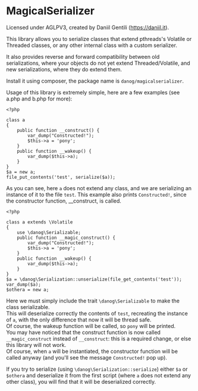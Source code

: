 # MagicalSerializer

Licensed under AGLPV3, created by Daniil Gentili (https://daniil.it).

This library allows you to serialize classes that extend pthreads's Volatile or Threaded classes, or any other internal class with a custom serializer.  

It also provides reverse and forward compatibility between old serializations, where your objects do not yet extend Threaded/Volatile, and new serializations, where they do extend them.

Install it using composer, the package name is `danog/magicalserializer`.


Usage of this library is extremely simple, here are a few examples (see a.php and b.php for more):


```
<?php

class a
{
    public function __construct() {
        var_dump("Constructed!");
        $this->a = 'pony';
    }
    public function __wakeup() {
        var_dump($this->a);
    }
}
$a = new a;
file_put_contents('test', serialize($a));
```

As you can see, here `a` does not extend any class, and we are serializing an instance of it to the file `test`.
This example also prints `Constructed!`, since the constructor function, __construct, is called.

```
<?php

class a extends \Volatile
{
    use \danog\Serializable;
    public function __magic_construct() {
        var_dump("Constructed!");
        $this->a = 'pony';
    }
    public function __wakeup() {
        var_dump($this->a);
    }
}
$a = \danog\Serialization::unserialize(file_get_contents('test'));
var_dump($a);
$othera = new a;

```

Here we must simply include the trait `\danog\Serializable` to make the class serializable.  
This will deserialize correctly the contents of `test`, recreating the instance of `a`, with the only difference that now it will be thread safe.  
Of course, the wakeup function will be called, so `pony` will be printed.  
You may have noticed that the construct function is now called `__magic_construct` instead of `__construct`: this is a required change, or else this library will not work.  
Of course, when `a` will be instantiated, the constructor function will be called anyway (and you'll see the message `Constructed!` pop up).  

If you try to serialize (using `\danog\Serialization::serialize`) either `$a` or `$othera` and deserialize it from the first script (where `a` does not extend any other class), you will find that it will be deserialized correctly.


